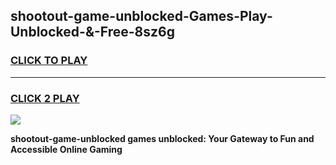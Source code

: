
## shootout-game-unblocked-Games-Play-Unblocked-&-Free-8sz6g
<h3>
<a href="https://premium76.site?title=shootout-game-unblocked&ref=24A">CLICK TO PLAY</a></h3>
<hr>

<h3>
<a href="https://premium76.site?title=shootout-game-unblocked&ref=24A">CLICK 2 PLAY</a>
  
</h3>

<a href="https://premium76.site?title=shootout-game-unblocked&ref=24A"><img src="https://clearcache.store/games.png"></a>


**shootout-game-unblocked games unblocked: Your Gateway to Fun and Accessible Online Gaming**
